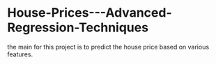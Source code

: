 # House-Prices---Advanced-Regression-Techniques
the main for this project is to predict the house price based on various features.
